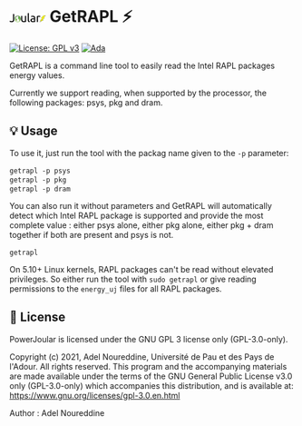 # <a href="https://www.noureddine.org/research/joular/"><img src="https://raw.githubusercontent.com/joular/.github/main/profile/joular.png" alt="Joular Project" width="64" /></a> GetRAPL :zap:

[![License: GPL v3](https://img.shields.io/badge/License-GPLv3-blue)](https://www.gnu.org/licenses/gpl-3.0)
[![Ada](https://img.shields.io/badge/Made%20with-Ada-blue)](https://www.adaic.org)

GetRAPL is a command line tool to easily read the Intel RAPL packages energy values.

Currently we support reading, when supported by the processor, the following packages: psys, pkg and dram.

## :bulb: Usage

To use it, just run the tool with the packag name given to the ```-p``` parameter:

```
getrapl -p psys
getrapl -p pkg
getrapl -p dram
```

You can also run it without parameters and GetRAPL will automatically detect which Intel RAPL package is supported and provide the most complete value : either psys alone, either pkg alone, either pkg + dram together if both are present and psys is not.

```
getrapl
```

On 5.10+ Linux kernels, RAPL packages can't be read without elevated privileges.
So either run the tool with ```sudo getrapl``` or give reading permissions to the ```energy_uj``` files for all RAPL packages.

## :newspaper: License

PowerJoular is licensed under the GNU GPL 3 license only (GPL-3.0-only).

Copyright (c) 2021, Adel Noureddine, Université de Pau et des Pays de l'Adour.
All rights reserved. This program and the accompanying materials are made available under the terms of the GNU General Public License v3.0 only (GPL-3.0-only) which accompanies this distribution, and is available at: https://www.gnu.org/licenses/gpl-3.0.en.html

Author : Adel Noureddine
